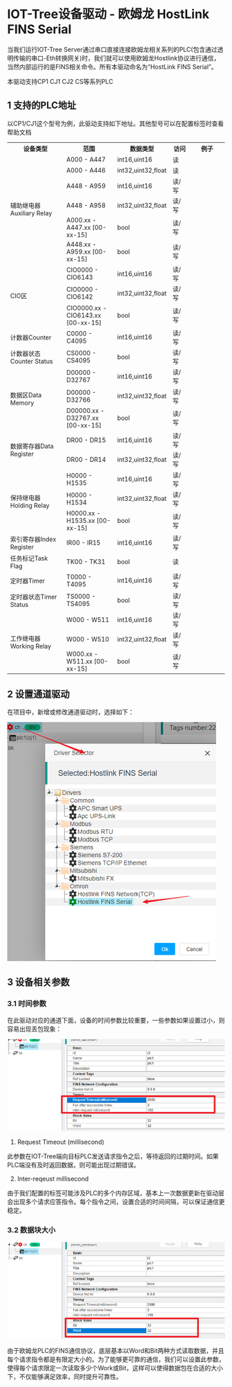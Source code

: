 IOT-Tree设备驱动 - 欧姆龙 HostLink FINS Serial</a>
==


当我们运行IOT-Tree Server通过串口直接连接欧姆龙相关系列的PLC(包含通过透明传输的串口-Eth转换网关)时，我们就可以使用欧姆龙Hostlink协议进行通信，当然内部运行的是FINS相关命令。所有本驱动命名为“HostLink FINS Serial”。

本驱动支持CP1 CJ1 CJ2 CS等系列PLC

## 1 支持的PLC地址

以CP1/CJ1这个型号为例，此驱动支持如下地址。其他型号可以在配置标签时查看帮助文档

<table class="layui-table">
  <tr>
      <th width="30%">设备类型</th>
      <th width="25%">范围</th>
      <th width="15%">数据类型</th>
      <th width="10%">访问</th>
      <th width="20%">例子</th>
    </tr>
    <tr>
      <td rowspan="6">辅助继电器Auxiliary Relay</td>
      <td>A000 - A447</td>
      <td>int16,uint16</td>
      <td>读</td>
      <td></td>
    </tr>
    <tr>
      <td>A000 - A446</td>
      <td>int32,uint32,float</td>
      <td>读</td>
      <td></td>
    </tr>
    <tr>
      <td>A448 - A959</td>
      <td>int16,uint16</td>
      <td>读/写</td>
      <td></td>
    </tr>
    <tr>
      <td>A448 - A958</td>
      <td>int32,uint32,float</td>
      <td>读/写</td>
      <td></td>
    </tr>
    <tr>
      <td>A000.xx - A447.xx [00-xx-15]</td>
      <td>bool</td>
      <td>读/写</td>
      <td></td>
    </tr>
    <tr>
      <td>A448.xx - A959.xx [00-xx-15]</td>
      <td>bool</td>
      <td>读/写</td>
      <td></td>
    </tr>
    <tr>
      <td rowspan="3">CIO区</td>
      <td>CIO0000 - CIO6143</td>
      <td>int16,uint16</td>
      <td>读/写</td>
      <td></td>
    </tr>
    <tr>
      <td>CIO0000 - CIO6142</td>
      <td>int32,uint32,float</td>
      <td>读/写</td>
      <td></td>
    </tr>
    <tr>
      <td>CIO0000.xx - CIO6143.xx [00-xx-15]</td>
      <td>bool</td>
      <td>读/写</td>
      <td></td>
    </tr>
    <tr>
      <td rowspan="1">计数器Counter</td>
      <td>C0000 - C4095</td>
      <td>int16,uint16</td>
      <td>读/写</td>
      <td></td>
    </tr>
    <tr>
      <td rowspan="1">计数器状态Counter Status</td>
      <td>CS0000 - CS4095</td>
      <td>bool</td>
      <td>读/写</td>
      <td></td>
    </tr>
    <tr>
      <td rowspan="3">数据区Data Memory</td>
      <td>D00000 - D32767</td>
      <td>int16,uint16</td>
      <td>读/写</td>
      <td></td>
    </tr>
    <tr>
      <td>D00000 - D32766</td>
      <td>int32,uint32,float</td>
      <td>读/写</td>
      <td></td>
    </tr>
    <tr>
      <td>D00000.xx - D32767.xx [00-xx-15]</td>
      <td>bool</td>
      <td>读/写</td>
      <td></td>
    </tr>
    <tr>
      <td rowspan="2">数据寄存器Data Register</td>
      <td>DR00 - DR15</td>
      <td>int16,uint16</td>
      <td>读/写</td>
      <td></td>
    </tr>
    <tr>
      <td>DR00 - DR14</td>
      <td>int32,uint32,float</td>
      <td>读/写</td>
      <td></td>
    </tr>
    <tr>
      <td rowspan="3">保持继电器Holding Relay</td>
      <td>H0000 - H1535</td>
      <td>int16,uint16</td>
      <td>读/写</td>
      <td></td>
    </tr>
    <tr>
      <td>H0000 - H1534</td>
      <td>int32,uint32,float</td>
      <td>读/写</td>
      <td></td>
    </tr>
    <tr>
      <td>H0000.xx - H1535.xx [00-xx-15]</td>
      <td>bool</td>
      <td>读/写</td>
      <td></td>
    </tr>
    <tr>
      <td rowspan="1">索引寄存器Index Register</td>
      <td>IR00 - IR15</td>
      <td>int16,uint16</td>
      <td>读/写</td>
      <td></td>
    </tr>
    <tr>
      <td rowspan="1">任务标记Task Flag</td>
      <td>TK00 - TK31</td>
      <td>bool</td>
      <td>读</td>
      <td></td>
    </tr>
    <tr>
      <td rowspan="1">定时器Timer</td>
      <td>T0000 - T4095</td>
      <td>int16,uint16</td>
      <td>读/写</td>
      <td></td>
    </tr>
    <tr>
      <td rowspan="1">定时器状态Timer Status</td>
      <td>TS0000 - TS4095</td>
      <td>bool</td>
      <td>读/写</td>
      <td></td>
    </tr>
    <tr>
      <td rowspan="3">工作继电器Working Relay</td>
      <td>W000 - W511</td>
      <td>int16,uint16</td>
      <td>读/写</td>
      <td></td>
    </tr>
    <tr>
      <td>W000 - W510</td>
      <td>int32,uint32,float</td>
      <td>读/写</td>
      <td></td>
    </tr>
    <tr>
      <td>W000.xx - W511.xx [00-xx-15]</td>
      <td>bool</td>
      <td>读/写</td>
      <td></td>
    </tr>
</table>

## 2 设置通道驱动

在项目中，新增或修改通道驱动时，选择如下：

<img src="../img/dev/d027.png">

## 3 设备相关参数

### 3.1 时间参数

在此驱动对应的通道下面，设备的时间参数比较重要，一些参数如果设置过小，则容易出现丢包现象：

<img src="../img/dev/d028.png">

1) Request Timeout (millisecond)

此参数在IOT-Tree端向目标PLC发送请求指令之后，等待返回的过期时间。如果PLC端没有及时返回数据，则可能出现过期错误。

2) Inter-reqeust millisecond

由于我们配置的标签可能涉及PLC的多个内存区域，基本上一次数据更新在驱动层会出现多个请求应答指令。每个指令之间，设置合适的时间间隔，可以保证通信更稳定。

### 3.2 数据块大小

<img src="../img/dev/d029.png">

由于欧姆龙PLC的FINS通信协议，底层基本以Word和Bit两种方式读取数据，并且每个请求指令都是有限定大小的。为了能够更可靠的通信，我们可以设置此参数，使得每个请求限定一次读取多少个Work或Bit，这样可以使得数据包在合适的大小下，不仅能够满足效率，同时提升可靠性。




